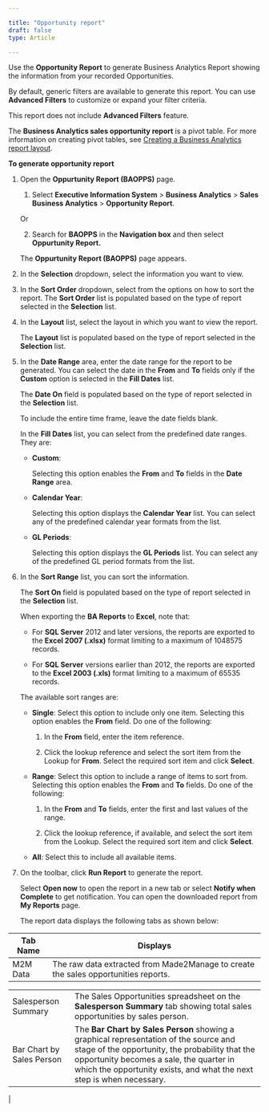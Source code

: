 ```yaml
---

title: "Opportunity report"
draft: false
type: Article

---
```


Use the **Opportunity Report** to generate Business Analytics Report showing the information from your recorded Opportunities.

By default, generic filters are available to generate this report. You can use **Advanced Filters** to customize or expand your filter criteria.

This report does not include **Advanced Filters** feature.

The **Business Analytics sales opportunity report** is a pivot table. For more information on creating pivot tables, see [Creating a Business Analytics report layout]().

**To generate opportunity report**

1.  Open the **Oppurtunity Report (BAOPPS)** page.

    1. Select **Executive Information System** > **Business Analytics** > **Sales Business Analytics** > **Opportunity Report**.

    Or

    2.  Search for **BAOPPS** in the **Navigation box** and then select **Oppurtunity Report.**

    The **Oppurtunity Report (BAOPPS)** page appears.

2.  In the **Selection** dropdown, select the information you want to view.

3.  In the **Sort Order** dropdown, select from the options on how to sort the report. The **Sort Order** list is populated based on the type of report selected in the **Selection** list.

4.  In the **Layout** list, select the layout in which you want to view the report.

    The **Layout** list is populated based on the type of report selected in the **Selection** list.

5.  In the **Date Range** area, enter the date range for the report to be generated. You can select the date in the **From** and **To** fields only if the **Custom** option is selected in the **Fill Dates** list.

    The **Date On** field is populated based on the type of report selected in the **Selection** list.

    To include the entire time frame, leave the date fields blank.

    In the **Fill Dates** list, you can select from the predefined date ranges. They are:

    - **Custom**:

        Selecting this option enables the **From** and **To** fields in the **Date Range** area.

    - **Calendar Year**:

        Selecting this option displays the **Calendar Year** list. You can select any of the predefined calendar year formats from the list.

    - **GL Periods**:

        Selecting this option displays the **GL Periods** list. You can select any of the predefined GL period formats from the list.

6.  In the **Sort Range** list, you can sort the information.

    The **Sort On** field is populated based on the type of report selected in the **Selection** list.

    When exporting the **BA Reports** to **Excel**, note that:

    - For **SQL Server** 2012 and later versions, the reports are exported to the **Excel 2007 (.xlsx)** format limiting to a maximum of 1048575 records.

    - For **SQL Server** versions earlier than 2012, the reports are exported to the **Excel 2003 (.xls)** format limiting to a maximum of 65535 records.

    The available sort ranges are:

    - **Single**: Select this option to include only one item. Selecting this option enables the **From** field. Do one of the following:

        1.  In the **From** field, enter the item reference. 


        2.  Click the lookup reference and select the sort item from the Lookup for **From**. Select the required sort item and click **Select**.

    - **Range**: Select this option to include a range of items to sort from. Selecting this option enables the **From** and **To** fields. Do one of the following:

        1.  In the **From** and **To** fields, enter the first and last values of the range.

        2.  Click the lookup reference, if available, and select the sort item from the Lookup. Select the required sort item and click **Select**.

    - **All**: Select this to include all available items.

7.  On the toolbar, click **Run Report** to generate the report.

    Select **Open now** to open the report in a new tab or select **Notify when Complete** to get notification. You can open the downloaded report from **My Reports** page.

    The report data displays the following tabs as shown below:

| **Tab Name** | **Displays**                                                                        |
|--------------|------------------------------------------------------------------------------------|
| M2M Data     |    The raw data extracted from Made2Manage to create the sales opportunities reports. |

|               |                                                                                                                                                                                                                                                |
|-----------------------------|--------------------------------------------------------------------------------------------------------------------------------------------------------------------------------------------------------------------------------------------------------------|
| Salesperson Summary         | The Sales Opportunities spreadsheet on the **Salesperson Summary** tab showing total sales opportunities by sales person.                                                                                                                                  |
| Bar Chart by Sales Person | The **Bar Chart by Sales Person** showing a graphical representation of the source and stage of the opportunity, the probability that the opportunity becomes a sale, the quarter in which the opportunity exists, and what the next step is when necessary. |
|